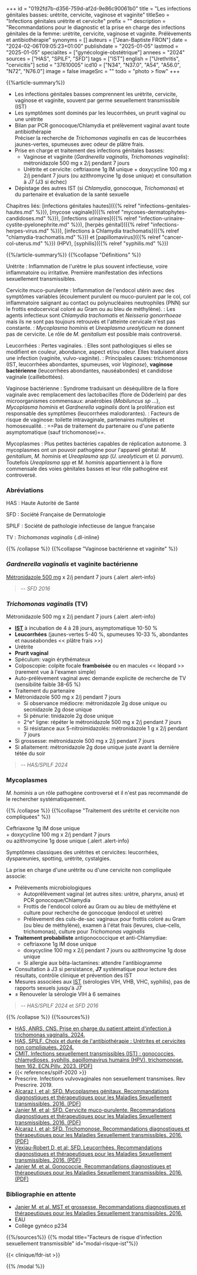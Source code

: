 +++
id = "0192fd7b-d356-759d-af2d-9e86c90061b0"
title = "Les infections génitales basses: urétrite, cervicite, vaginose et vaginite"
titleSeo = "Infections génitales urétrite et cervicite"
prefix = ""
description = "Recommandations pour le diagnostic et la prise en charge des infections génitales de la femme: urétrite, cervicite, vaginose et vaginite. Prélèvements et antibiothérapie"
synonyms = []
auteurs = ["Jean-Baptiste FRON"]
date = "2024-02-06T09:05:23+01:00"
publishdate = "2025-01-05"
lastmod = "2025-01-05"
specialites = ["gynécologie-obstétrique"]
annees = "2024"
sources = ["HAS", "SPILF", "SFD"]
tags = ["IST"]
english = ["Urethritis", "cervicitis"]
sctid = "37610005"
icd10 = ["N34", "N37.0", "A54", "A56.0", "N72", "N76.0"]
image = false
imageSrc = ""
todo = "photo > flow"
+++

{{%article-summary%}}

- Les infections génitales basses comprennent les urétrite, cervicite, vaginose et vaginite, souvent par germe sexuellement transmissible (IST)
- Les symptômes sont dominés par les leucorrhées, un prurit vaginal ou une urétrite
- Bilan par PCR gonocoque/Chlamydia et prélèvement vaginal avant toute antibiothérapie  
  Préciser la recherche de *Trichomonas vaginalis* en cas de leucorrhées jaunes-vertes, spumeuses avec odeur de plâtre frais.
- Prise en charge et traitement des infections génitales basses:
  - Vaginose et vaginite (*Gardnerella vaginalis*, *Trichomonas vaginalis*): métronidazole 500 mg x 2/j pendant 7 jours
  - Urétrite et cervicite: ceftriaxone 1g IM unique + doxycycline 100 mg x 2/j pendant 7 jours (ou azithromycine 1g dose unique) et consultation à J7 (J3 si échec)
- Dépistage des autres IST (si *Chlamydia*, gonocoque, *Trichomonas*) et du partenaire et évaluation de la santé sexuelle

Chapitres liés: [infections génitales hautes]({{% relref "infections-genitales-hautes.md" %}}), [mycose vaginale]({{% relref "mycoses-dermatophytes-candidoses.md" %}}), [infections urinaires]({{% relref "infection-urinaire-cystite-pyelonephrite.md" %}}), [herpès génital]({{% relref "infections-herpes-virus.md" %}}), [infections à Chlamydia trachomatis]({{% relref "chlamydia-trachomatis.md" %}}) et [papillomavirus]({{% relref "cancer-col-uterus.md" %}}) (HPV), [syphilis]({{% relref "syphilis.md" %}})

{{%/article-summary%}}
{{%collapse "Définitions" %}}

Urétrite
: Inflammation de l'urètre le plus souvent infectieuse, voire inflammatoire ou irritative. Première manifestation des infections sexuellement transmissibles.

Cervicite muco-purulente
: Inflammation de l'endocol utérin avec des symptômes variables (écoulement purulent ou muco-purulent par le col, col inflammatoire saignant au contact ou polynucléaires neutrophiles (PNN) sur le frottis endocervical coloré au Gram ou au bleu de méthylène).
: Les agents infectieux sont *Chlamydia trachomatis* et *Neisseria gonorrhoeae* mais ils ne sont pas toujours retrouvés et l'atteinte cervicale n'est pas constante.
: *Mycoplasma hominis* et *Ureaplasma urealyticum* ne donnent pas de cervicite. Le rôle de *M. genitalium* est possible mais controversé.

Leucorrhées
: Pertes vaginales.
: Elles sont pathologiques si elles se modifient en couleur, abondance, aspect et/ou odeur. Elles traduisent alors une infection (vaginite, vulvo-vaginite).
: Principales causes: trichomonose (IST, leucorrhées abondantes, spumeuses, voir *Vaginose*), **vaginose bactérienne** (leucorrhées abondantes, nauséabondes) et candidose vaginale (caillebottées).

Vaginose bactérienne
: Syndrome traduisant un déséquilibre de la flore vaginale avec remplacement des lactobacilles (flore de Döderlein) par des microorganismes commensaux: anaérobies (*Mobiluncus sp* ...), *Mycoplasma hominis* et *Gardnerella vaginalis* dont la prolifération est responsable des symptômes (leucorrhées malodorantes).
: Facteurs de risque de vaginose: toilette intravaginale, partenaires multiples et homosexualité.
: ==Pas de traitement du partenaire ou d'une patiente asymptomatique (sauf trichomonose)==.

Mycoplasmes
: Plus petites bactéries capables de réplication autonome. 3 mycoplasmes ont un pouvoir pathogène pour l'appareil génital: *M. genitalium*, *M. hominis* et *Ureaplasma spp* (*U. urealyticum* et *U. parvum*). Toutefois *Ureaplasma spp* et *M. hominis* appartiennent à la flore commensale des voies génitales basses et leur rôle pathogène est controversé.

### Abréviations

HAS
: Haute Autorité de Santé

SFD
: Société Française de Dermatologie

SPILF
: Société de pathologie infectieuse de langue française

TV
: *Trichomonas vaginalis*
{.dl-inline}

{{% /collapse %}}
{{%collapse "Vaginose bactérienne et vaginite" %}}

<!-- TODO: Atopobium spp, Sneathia spp-->

### *Gardnerella vaginalis* et vaginite bactérienne

[Métronidazole 500 mg](https://base-donnees-publique.medicaments.gouv.fr/affichageDoc.php?specid=60416081&typedoc=R) x 2/j pendant 7 jours
{.alert .alert-info}

> -- *SFD 2016*

### *Trichomonas vaginalis* (TV)

Métronidazole 500 mg x 2/j pendant 7 jours
{.alert .alert-info}

- **[IST](/tags/ist/)** à incubation de 4 à 28 jours, asymptomatique 10-50 %
- **Leucorrhées** (jaunes-vertes 5-40 %, spumeuses 10-33 %, abondantes et nauséabondes << plâtre frais >>)
- Urétrite
- **Prurit vaginal**
- Spéculum: vagin érythémateux
- Colposcopie: colpite focale **framboisée** ou en macules << léopard >> (rarement vue à l'examen simple)
- Auto-prélèvement vaginal avec demande explicite de recherche de TV (sensibilité faible 38-65 %)
- Traitement du partenaire
- Métronidazole 500 mg x 2/j pendant 7 jours
  - Si observance médiocre: métronidazole 2g dose unique
    ou secnidazole 2g dose unique
  - Si pénurie: tinidazole 2g dose unique
  - 2^e^ ligne: répéter le métronidazole 500 mg x 2/j pendant 7 jours
  - Si résistance aux 5-nitroimidazolés: métronidazole 1 g x 2/j pendant 7 jours
- Si grossesse: métronidazole 500 mg x 2/j pendant 7 jours
- Si allaitement: métronidazole 2g dose unique juste avant la dernière tétée du soir

> -- *HAS/SPILF 2024*

### Mycoplasmes

*M. hominis* a un rôle pathogène controversé et il n'est pas recommandé de le rechercher systématiquement.

{{% /collapse %}}
{{%collapse "Traitement des urétrite et cervicite non compliquées" %}}

Ceftriaxone 1g IM dose unique  
\+ doxycycline 100 mg x 2/j pendant 7 jours  
ou azithromycine 1g dose unique
{.alert .alert-info}

Symptômes classiques des urétrites et cervicites: leucorrhées, dyspareunies, spotting, urétrite, cystalgies.

La prise en charge d'une urétrite ou d'une cervicite non compliquée associe:

- Prélèvements microbiologiques
  - Autoprélèvement vaginal (et autres sites: urètre, pharynx, anus) et PCR gonocoque/Chlamydia
  - Frottis de l'endocol coloré au Gram ou au bleu de méthylène et culture pour recherche de gonocoque (endocol et urètre)
  - Prélèvement des culs-de-sac vaginaux pour frottis coloré au Gram (ou bleu de méthylène), examen à l'état frais (levures, clue-cells, trichomonas), culture pour *Trichomonas vaginalis*
- **Traitement probabiliste** antigonococcique et anti-Chlamydiae:
  - ceftriaxone 1g IM dose unique
  - doxycycline 100 mg x 2/j pendant 7 jours
    ou azithromycine 1g dose unique
  - Si allergie aux bêta-lactamines: attendre l'antibiogramme
- Consultation à J3 si persistance, **J7** systématique pour lecture des résultats, contrôle clinique et prévention des IST
- Mesures associées aux [IST](/tags/ist/) (sérologies VIH, VHB, VHC, syphilis), pas de rapports sexuels jusqu'à J7
- ± Renouveler la sérologie VIH à 6 semaines
  
> -- *HAS/SPILF 2024* et *SFD 2016*

{{% /collapse %}}
{{%sources%}}

- [HAS, ANRS, CNS. Prise en charge du patient atteint d'infection à trichomonas vaginalis. 2024.](https://www.has-sante.fr/jcms/p_3562494/fr/prise-en-charge-du-patient-atteint-d-infection-a-trichomonas-vaginalis)
- [HAS, SPILF. Choix et durée de l'antibiothérapie : Urétrites et cervicites non compliquées. 2024.](https://www.has-sante.fr/jcms/c_2038472/fr/choix-et-durees-d-antibiotherapies-uretrites-et-cervicites-non-compliquees)
- [CMIT. Infections sexuellement transmissibles (IST) : gonococcies, chlamydioses, syphilis, papillomavirus humains (HPV), trichomonose. Item 162. ECN.Pilly. 2023. (PDF)](https://www.infectiologie.com/UserFiles/File/pilly-etudiant/items-edition-2023/pilly-2023-item-162.pdf)
- {{< references/spilf-2020 >}}
- Prescrire. Infections vulvovaginales non sexuellement transmises. Rev Prescrire. 2019.
- [Alcaraz I, et al; SFD. Mycoplasmes génitaux. Recommandations diagnostiques et thérapeutiques pour les Maladies Sexuellement transmissibles. 2016. (PDF)](https://www.sfdermato.org/upload/recommandations/mycoplasmes-genitaux-6e4ae5d4b4748a07c993deaa05dbbb86.pdf)
- [Janier M, et al; SFD. Cervicite muco-purulente. Recommandations diagnostiques et thérapeutiques pour les Maladies Sexuellement transmissibles. 2016. (PDF)](https://www.sfdermato.org/upload/recommandations/cervicite-muco-purulente-aa8c23d0b90fa191483668eafcb8660f.pdf)
- [Alcaraz I, et al; SFD. Trichomonose. Recommandations diagnostiques et thérapeutiques pour les Maladies Sexuellement transmissibles. 2016. (PDF)](https://www.sfdermato.org/upload/recommandations/trichomonose-c45b526c66838139b708515093a8be44.pdf)
- [Vexiau-Robert D, et al; SFD. Leucorrhées. Recommandations diagnostiques et thérapeutiques pour les Maladies Sexuellement transmissibles. 2016. (PDF)](https://www.sfdermato.org/upload/recommandations/leucorrhees-c145eb55e49c2c5c6b7aa0e28b8a77ca.pdf)
- [Janier M, et al. Gonococcie. Recommandations diagnostiques et thérapeutiques pour les Maladies Sexuellement transmissibles. 2016. (PDF)](https://www.sfdermato.org/upload/recommandations/gonococcie-8e5167e17549b4912a1f1a4b3011eda7.pdf)

### Bibliographie en attente

- [Janier M, et al. MST et grossesse. Recommandations diagnostiques et thérapeutiques pour les Maladies Sexuellement transmissibles. 2016.](https://www.sfdermato.org/upload/recommandations/mst-et-grossesse-8d334c94352709631c8240d4ff4466b7.pdf)
- EAU
- Collège gynéco p234

{{%/sources%}}
{{% modal title="Facteurs de risque d'infection sexuellement transmissible" id="modal-risque-ist"%}}

{{< clinique/fdr-ist >}}

{{% /modal %}}

